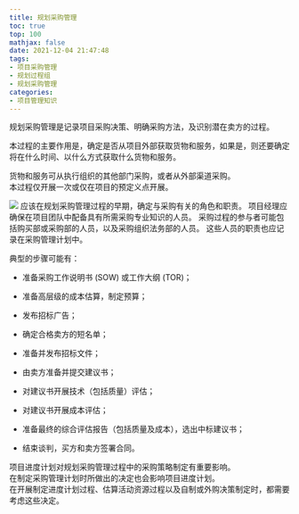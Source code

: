 ```yaml
---
title: 规划采购管理
toc: true
top: 100
mathjax: false
date: 2021-12-04 21:47:48
tags:
- 项目采购管理
- 规划过程组
- 规划采购管理
categories:
- 项目管理知识
---
```

规划采购管理是记录项目采购决策、明确采购方法，及识别潜在卖方的过程。

本过程的主要作用是，确定是否从项目外部获取货物和服务，如果是，则还要确定将在什么时间、以什么方式获取什么货物和服务。

货物和服务可从执行组织的其他部门采购，或者从外部渠道采购。  
本过程仅开展一次或仅在项目的预定义点开展。  

<img src="https://ddabb.github.io/photos/pmpimages/数据流向图/12.1规划采购管理.png"/>
应该在规划采购管理过程的早期，确定与采购有关的角色和职责。  
项目经理应确保在项目团队中配备具有所需采购专业知识的人员。  
采购过程的参与者可能包括购买部或采购部的人员，以及采购组织法务部的人员。  
这些人员的职责也应记录在采购管理计划中。

典型的步骤可能有：

- 准备采购工作说明书 (SOW) 或工作大纲 (TOR)； 

- 准备高层级的成本估算，制定预算；  

- 发布招标广告； 
- 确定合格卖方的短名单；  

- 准备并发布招标文件；  

- 由卖方准备并提交建议书；  

- 对建议书开展技术（包括质量）评估；  

- 对建议书开展成本评估；  

- 准备最终的综合评估报告（包括质量及成本），选出中标建议书； 
- 结束谈判，买方和卖方签署合同。  

项目进度计划对规划采购管理过程中的采购策略制定有重要影响。  
在制定采购管理计划时所做出的决定也会影响项目进度计划。  
在开展制定进度计划过程、估算活动资源过程以及自制或外购决策制定时，都需要考虑这些决定。

